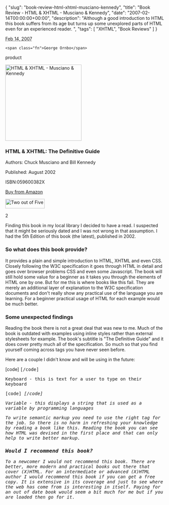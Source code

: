 {
  "slug": "book-review-html-xhtml-musciano-kennedy",
  "title": "Book Review - HTML & XHTML - Musciano & Kennedy",
  "date": "2007-02-14T00:00:00+00:00",
  "description": "Although a good introduction to HTML this book suffers from its age but turns up some unexplored parts of HTML even for an experienced reader.  ",
  "tags": [
    "XHTML",
    "Book Reviews"
  ]
}

<abbr class="dtreviewed" title="20070214T1800">Feb 14, 2007</abbr>

<span class="reviewer vcard" id="reviewer-vcard">

    <span class="fn">George Ornbo</span>

</span>

<span class="type">product</span>

<img src="/images/articles/xhtml_html.jpg" alt="HTML &amp; XHTML - Musciano &amp; Kennedy" title="HTML &amp; XHTML - Musciano &amp; Kennedy" width="240" height="240" class="right" />

<h3 class="fn">HTML &amp; XHTML: The Definitive Guide</h3>

<p>Authors: Chuck Musciano and Bill Kennedy</p>

<p>Published: August 2002</p>

<p>ISBN:059600382X</p>

<p><a href="http://www.amazon.com/HTML-XHTML-Definitive-Guide-Fifth/dp/059600382X">Buy from Amazon</a></p>

<img src="http://www.shapeshed.com/images/books/two_stars.gif" title="Two out of Five" alt="Two out of Five" width="124" height="30" />

<span class="rating">2</span>

<div class="description">

<p>Finding this book in my local library I decided to have a read. I suspected that it might be seriously dated and I was not wrong in that assumption. I had the 5th Edition of this book (the latest), published in 2002.</p>  

<h3>So what does this book provide? </h3>
<p>It provides a plain and simple introduction to HTML, XHTML and even CSS. Closely following the W3C specification it goes through HTML in detail and goes over browser problems CSS and even some Javascript. 
 The book will still hold some value for a beginner as it takes you through the elements of HTML one by one. But for me this is where books like this fail. They are merely an additional layer of explanation to the W3C specification documents and don't really show any practical use of the language you are learning. For a beginner practical usage of HTML for each example would be much better.</p>

<h3>Some unexpected findings</h3>
<p>Reading the book there is not a great deal that was new to me. Much of the book is outdated with examples using inline styles rather than external stylesheets for example. The book's subtitle is "The Definitive Guide" and it does cover pretty much all of the specification. So much so that you find yourself coming across tags you have never seen before. </p>

<p>Here are a couple I didn't know and will be using in the future:</p>
[code]
<kbd>
[/code]

<p>Keyboard - this is text for a user to type on their keyboard</p>
[code]
<var>
[/code]

<p>Variable - this displays a string that is used as a variable by programming languages</p>

<p>To write semantic markup you need to use the right tag for the job. So there is no harm in refreshing your knowledge by reading a book like this. Reading the book you can see how HTML was devised in the first place and that can only help to write better markup.</p> 


<h3>Would I recommend this book? </h3>
<p>To a newcomer I would not recommend this book. There are better, more modern and practical books out there that cover (X)HTML. For an intermediate or advanced (X)HTML author I would recommend this book if you can get a free copy. It is extensive in its coverage and just to see where the web has come from is interesting in itself. Paying for an out of date book would seem a bit much for me but if you are loaded then go for it. </p>
</div>
</div>
